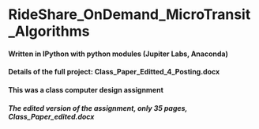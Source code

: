 # RideShare_OnDemand_MicroTransit_Algorithms
#### Written in IPython with python modules (Jupiter Labs, Anaconda)
#### Details of the full project: Class_Paper_Editted_4_Posting.docx
#### This was a class computer design assignment
##### The edited version of the assignment, only 35 pages, **Class_Paper_edited.docx**
